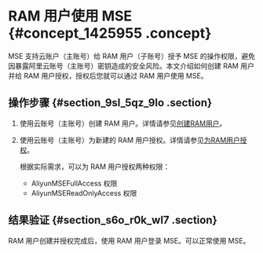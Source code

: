# RAM 用户使用 MSE {#concept_1425955 .concept}

MSE 支持云账户（主账号）给 RAM 用户（子账号）授予 MSE 的操作权限，避免因暴露阿里云账号（主账号）密钥造成的安全风险。本文介绍如何创建 RAM 用户并给 RAM 用户授权，授权后您就可以通过 RAM 用户使用 MSE。

## 操作步骤 {#section_9sl_5qz_9lo .section}

1.  使用云账号（主账号）创建 RAM 用户。详情请参见[创建RAM用户](../../../../../cn.zh-CN/用户指南/用户/创建RAM用户.md#)。
2.  使用云账号（主账号）为新建的 RAM 用户授权。详情请参见[为RAM用户授权](../../../../../cn.zh-CN/用户指南/用户/为RAM用户授权.md#)。

    根据实际需求，可以为 RAM 用户授权两种权限：

    -   AliyunMSEFullAccess 权限
    -   AliyunMSEReadOnlyAccess 权限

## 结果验证 {#section_s6o_r0k_wl7 .section}

RAM 用户创建并授权完成后，使用 RAM 用户登录 MSE。可以正常使用 MSE。

